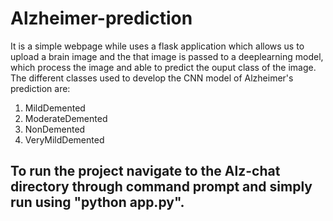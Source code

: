 # Alzheimer-prediction
It is a simple webpage while uses a flask application which allows us to upload a brain image and the that image is passed to a deeplearning model, which process the image and able to predict the ouput class of the image. The different classes used to develop the CNN model of Alzheimer's prediction are:
1. MildDemented
2. ModerateDemented
3. NonDemented
4. VeryMildDemented
## To run the project navigate to the Alz-chat directory through command prompt and simply run using "python app.py".
